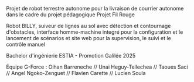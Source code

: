 Projet de robot terrestre autonome pour la livraison de courrier autonome dans le cadre du projet pédagogique Projet Fil Rouge

Robot BILLY, suiveur de lignes au sol avec détection et contournage d'obstacles, interface homme-machine integré pour la configuration et le lancement de scénarios et site web pour la supervision, le suivi et le contrôle manuel

Bachelor d'ingénierie ESTIA - Promotion Galilée 2025

Équipe G-Force : Oihan Barreneche // Unai Heguy-Tellechea // Taoues Saci // Angel Ngoko-Zenguet // Flavien Carette // Lucien Soula

